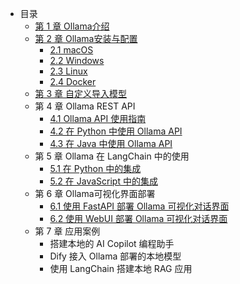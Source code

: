 * 目录
    * [第 1 章 Ollama介绍](C1/1.%20Ollama介绍.md)
    * [第 2 章 Ollama安装与配置](C2/1.%20Ollama在macOS下的安装与配置.md)
        * [2.1 macOS](C2/1.%20Ollama在macOS下的安装与配置.md)
        * [2.2 Windows](C2/2.%20Ollama在Windows下的安装与配置.md)
        * [2.3 Linux](C2/3.%20Ollama在Linux下的安装与配置.md)
        * [2.4 Docker](C2/4.%20Ollama在Docker下的安装与配置.md)
    * [第 3 章 自定义导入模型](C3/1.%20自定义导入模型.md)
    * 第 4 章 Ollama REST API
        * [4.1 Ollama API 使用指南](C4/1.%20Ollama%20API%20使用指南.md)
        * [4.2 在 Python 中使用 Ollama API](C4/2.%20在%20Python%20中使用%20Ollama%20API.md)
        * [4.3 在 Java 中使用 Ollama API](C4/3.%20在%20Java%20中使用%20Ollama%20API.md)
    * 第 5 章 Ollama 在 LangChain 中的使用
        * [5.1 在 Python 中的集成](C5/1.%20Ollama在LangChain中的使用%20-%20Python集成.md)
        * [5.2 在 JavaScript 中的集成](C5/2.%20Ollama在LangChain中的使用%20-%20JavaScript集成.md)
    * 第 6 章 Ollama可视化界面部署
        * [6.1 使用 FastAPI 部署 Ollama 可视化对话界面](C6/1.%20使用%20FastAPI%20部署%20Ollama%20可视化对话界面.md)
        * [6.2 使用 WebUI 部署 Ollama 可视化对话界面](C6/2.%20使用%20WebUI%20部署%20Ollama%20可视化对话界面.md)
    * 第 7 章 应用案例
        * 搭建本地的 AI Copilot 编程助手
        * Dify 接入 Ollama 部署的本地模型
        * 使用 LangChain 搭建本地 RAG 应用